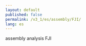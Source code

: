 ```yaml
---
layout: default
published: false
permalink: /v3_1/es/assembly/FJI/
lang: es
---
```


assembly analysis FJI
